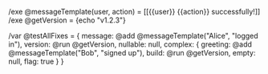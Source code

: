 /exe @messageTemplate(user, action) = [[{{user}} {{action}} successfully!]]
/exe @getVersion = {echo "v1.2.3"}

/var @testAllFixes = {
message: @add @messageTemplate("Alice", "logged in"),
version: @run @getVersion,
nullable: null,
complex: {
greeting: @add @messageTemplate("Bob", "signed up"),
build: @run @getVersion,
empty: null,
flag: true
  }
}